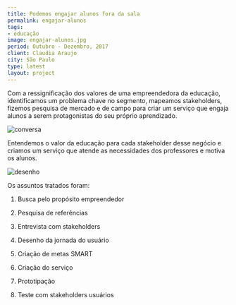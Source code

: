 ```yaml
---
title: Podemos engajar alunos fora da sala
permalink: engajar-alunos
tags:
- educação
image: engajar-alunos.jpg
period: Outubro - Dezembro, 2017
client: Claudia Araujo
city: São Paulo
type: latest
layout: project
---
```


Com a ressignificação dos valores de uma empreendedora da educação, identificamos um problema chave no segmento, mapeamos stakeholders, fizemos pesquisa de mercado e de campo para criar um serviço que engaja alunos a serem protagonistas do seu próprio aprendizado.

![conversa](./uploads/twist-conversa.jpg "Tela a")

Entendemos o valor da educação para cada stakeholder desse negócio e criamos um serviço que atende as necessidades dos professores e motiva os alunos.

![desenho](./uploads/twist-desenho.jpg "Tela b")

Os assuntos tratados foram:

1. Busca pelo propósito empreendedor

2. Pesquisa de referências

3. Entrevista com stakeholders

4. Desenho da jornada do usuário

5. Criação de metas SMART

6. Criação do serviço

7. Prototipação

8. Teste com stakeholders usuários
